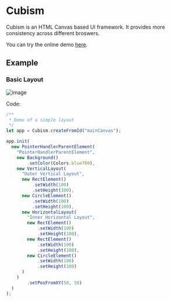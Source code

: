 
# Cubism


Cubism is an HTML Canvas based UI framework. It provides more consistency across different broswers.

You can try the online demo [here](https://nannoda.github.io/Cubism/).


## Example
### Basic Layout
![image](https://user-images.githubusercontent.com/114621472/195958866-5153fdfb-32ef-4474-bc40-f58f886ef7b9.png)

Code:
```typescript
/**
 * Demo of a simple layout
 */
let app = Cubism.createFromId("mainCanvas");

app.init(
  new PointerHandlerParentElement(
    "PointerHandlerParentElement",
    new Background()
        .setColor(Colors.blue700),
    new VerticalLayout(
      "Outer Vertical Layout",
      new RectElement()
          .setWidth(100)
          .setHeight(100),
      new CircleElement()
          .setWidth(100)
          .setHeight(100),
      new HorizontalLayout(
        "Inner Horizontal Layout",
        new RectElement()
            .setWidth(100)
            .setHeight(100),
        new RectElement()
            .setWidth(100)
            .setHeight(100),
        new CircleElement()
            .setWidth(100)
            .setHeight(100)
      )
    )
        .setPosFromXY(50, 50)
  )
);
```

